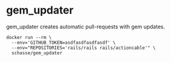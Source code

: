 # gem_updater
gem_updater creates automatic pull-requests with gem updates.

``` shell
docker run --rm \
  --env='GITHUB_TOKEN=asdfasdfasdfasdf' \
  --env="REPOSITORIES='rails/rails rails/actioncable'" \
  schasse/gem_updater
```
